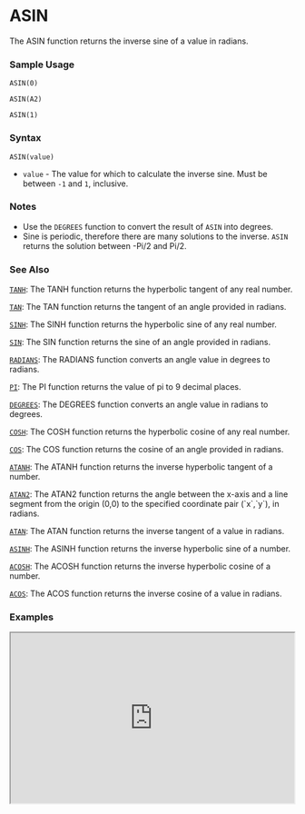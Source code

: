 # ASIN

The ASIN function returns the inverse sine of a value in radians.

### Sample Usage

`ASIN(0)`

`ASIN(A2)`

`ASIN(1)`

### Syntax

`ASIN(value)`

* `value` - The value for which to calculate the inverse sine. Must be between `-1` and `1`, inclusive.

### Notes

* Use the `DEGREES` function to convert the result of `ASIN` into degrees.
* Sine is periodic, therefore there are many solutions to the inverse. `ASIN` returns the solution between -Pi/2 and Pi/2.

### See Also

[`TANH`](https://support.google.com/docs/answer/3093755): The TANH function returns the hyperbolic tangent of any real number.

[`TAN`](https://support.google.com/docs/answer/3093586): The TAN function returns the tangent of an angle provided in radians.

[`SINH`](https://support.google.com/docs/answer/3093517): The SINH function returns the hyperbolic sine of any real number.

[`SIN`](https://support.google.com/docs/answer/3093447): The SIN function returns the sine of an angle provided in radians.

[`RADIANS`](https://support.google.com/docs/answer/3093437): The RADIANS function converts an angle value in degrees to radians.

[`PI`](https://support.google.com/docs/answer/3093432): The PI function returns the value of pi to 9 decimal places.

[`DEGREES`](https://support.google.com/docs/answer/3093481): The DEGREES function converts an angle value in radians to degrees.

[`COSH`](https://support.google.com/docs/answer/3093477): The COSH function returns the hyperbolic cosine of any real number.

[`COS`](https://support.google.com/docs/answer/3093476): The COS function returns the cosine of an angle provided in radians.

[`ATANH`](https://support.google.com/docs/answer/3093397): The ATANH function returns the inverse hyperbolic tangent of a number.

[`ATAN2`](https://support.google.com/docs/answer/3093468): The ATAN2 function returns the angle between the x-axis and a line segment from the origin (0,0) to the specified coordinate pair (\`x\`,\`y\`), in radians.

[`ATAN`](https://support.google.com/docs/answer/3093395): The ATAN function returns the inverse tangent of a value in radians.

[`ASINH`](https://support.google.com/docs/answer/3093393): The ASINH function returns the inverse hyperbolic sine of a number.

[`ACOSH`](https://support.google.com/docs/answer/3093391): The ACOSH function returns the inverse hyperbolic cosine of a number.

[`ACOS`](https://support.google.com/docs/answer/3093461): The ACOS function returns the inverse cosine of a value in radians.

### Examples

<iframe height="300" src="https://docs.google.com/spreadsheet/pub?key=0As3tAuweYU9QdDNmSkR3djBFeXpOMXE0UmtsZWUybWc&output=html" width="500"></iframe>

